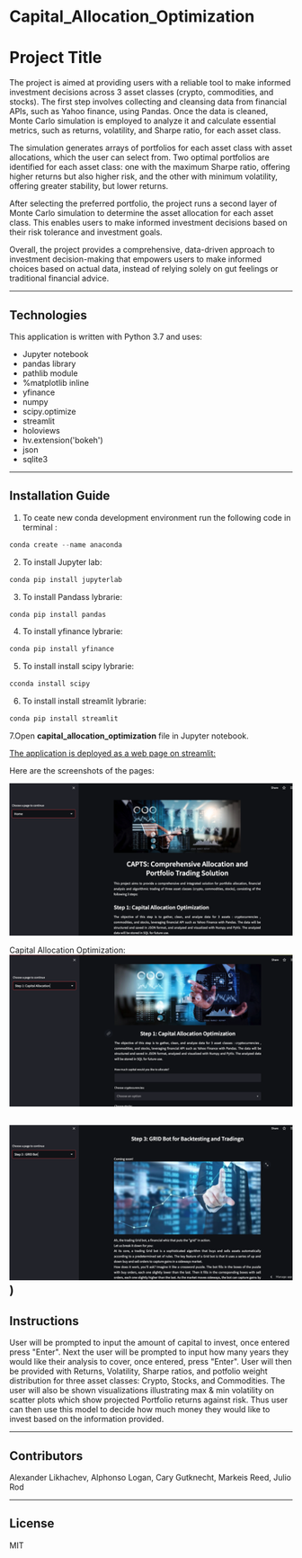 # Capital_Allocation_Optimization

# Project Title

The project is aimed at providing users with a reliable tool to make informed investment decisions across 3 asset classes (crypto, commodities, and stocks). The first step involves collecting and cleansing data from financial APIs, such as Yahoo finance, using Pandas. Once the data is cleaned, Monte Carlo simulation is employed to analyze it and calculate essential metrics, such as returns, volatility, and Sharpe ratio, for each asset class.

The simulation generates arrays of portfolios for each asset class with asset allocations, which the user can select from. Two optimal portfolios are identified for each asset class: one with the maximum Sharpe ratio, offering higher returns but also higher risk, and the other with minimum volatility, offering greater stability, but lower returns.

After selecting the preferred portfolio, the project runs a second layer of Monte Carlo simulation to determine the asset allocation for each asset class. This enables users to make informed investment decisions based on their risk tolerance and investment goals.

Overall, the project provides a comprehensive, data-driven approach to investment decision-making that empowers users to make informed choices based on actual data, instead of relying solely on gut feelings or traditional financial advice.


---

## Technologies

This application is written with Python 3.7 and uses:
   * Jupyter notebook
   * pandas library
   * pathlib module
   * %matplotlib inline
   * yfinance
   * numpy
   * scipy.optimize
   * streamlit
   * holoviews
   * hv.extension('bokeh')
   * json 
   * sqlite3
   

---

## Installation Guide

1. To ceate new conda development environment run the following code in terminal :
```python
conda create --name anaconda
```
2. To install Jupyter lab: 
```python
conda pip install jupyterlab
```
3. To install Pandass lybrarie:
```python
conda pip install pandas
```
4.  To install yfinance lybrarie:
```python
conda pip install yfinance
```
5.  To install install scipy lybrarie:
```python
cconda install scipy
```
6.  To install install streamlit lybrarie:
```python
conda pip install streamlit
```
7.Open **capital_allocation_optimization** file in Jupyter notebook.  


[The application is deployed as a web page on streamlit:](https://capital-allocation-optimizationstreamlit-front-end-ca-ofp0v6.streamlit.app/)

Here are the screenshots of the pages:

![Home page:](Capital_Allocation_Optimization/streamlit_front_end_cap_alloc/data/images/images/Home_page_shot.png)
  

Capital Allocation Optimization:
![Capital Allocation Optimization:](Capital_Allocation_Optimization/streamlit_front_end_cap_alloc/data/images/images/capital_alloc_shot.png)



![GRID Bot for Backtesting and Trading:](Capital_Allocation_Optimization/streamlit_front_end_cap_alloc/data/images/images/Grid_bot_shot.png)
)
---

## Instructions

User will be prompted to input the amount of capital to invest, once entered press "Enter". Next the user will be prompted to input how many years they would like their analysis to cover, once entered, press "Enter". User will then be provided with Returns, Volatility, Sharpe ratios, and potfolio weight distribution for three asset classes: Crypto, Stocks, and Commodities. The user will also be shown visualizations illustrating max & min volatility on scatter plots which show projected Portfolio returns against risk. Thus user can then use this model to decide how much money they would like to invest based on the information provided.

---

## Contributors
Alexander Likhachev, Alphonso Logan, Cary Gutknecht, Markeis Reed, Julio Rod 




---

## License

MIT

